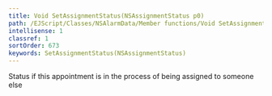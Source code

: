 ```yaml
---
title: Void SetAssignmentStatus(NSAssignmentStatus p0)
path: /EJScript/Classes/NSAlarmData/Member functions/Void SetAssignmentStatus(NSAssignmentStatus p_0)
intellisense: 1
classref: 1
sortOrder: 673
keywords: SetAssignmentStatus(NSAssignmentStatus)
---
```



Status if this appointment is in the process of being assigned to someone else


